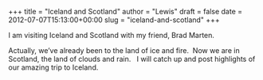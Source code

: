 +++
title = "Iceland and Scotland"
author = "Lewis"
draft = false
date = 2012-07-07T15:13:00+00:00
slug = "iceland-and-scotland"
+++

I am visiting Iceland and Scotland with my friend, Brad Marten.

Actually, we’ve already been to the land of ice and fire.&#160; Now we are in Scotland, the land of clouds and rain.&#160;&#160; I will catch up and post highlights of our amazing trip to Iceland.